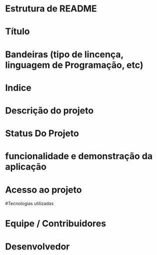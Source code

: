 # Estrutura de README
# Título
# Bandeiras (tipo de lincença, linguagem de Programação, etc)
# Indice
# Descrição do projeto
# Status Do Projeto
# funcionalidade e demonstração da aplicação
# Acesso ao projeto
#Tecnologias utilizadas 
# Equipe / Contribuidores
# Desenvolvedor 
